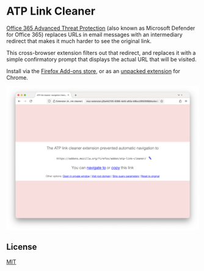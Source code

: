 # ATP Link Cleaner

[Office 365 Advanced Threat Protection](https://docs.microsoft.com/en-gb/office365/servicedescriptions/office-365-advanced-threat-protection-service-description) (also known as Microsoft Defender for Office 365) replaces URLs in email messages with an intermediary redirect that makes it much harder to see the original link.

This cross-browser extension filters out that redirect, and replaces it with a simple confirmatory prompt that displays the actual URL that will be visited.

Install via the [Firefox Add-ons store](https://addons.mozilla.org/firefox/addon/atp-link-cleaner/), or as an [unpacked extension](https://developer.chrome.com/docs/extensions/get-started/tutorial/hello-world?hl=en#load-unpacked) for Chrome.

![ATP Link Cleaner intercepts requests to Office 365 Advanced Threat Protection / Microsoft Defender URLs, and shows an option to navigate directly to the obfuscated domain.](screenshot.png "ATP Link Cleaner intercepts requests to Office 365 Advanced Threat Protection / Microsoft Defender URLs, and shows an option to navigate directly to the obfuscated domain.")

## License
[MIT](https://github.com/simonrob/atp-link-cleaner/blob/master/LICENSE)

